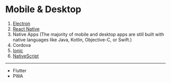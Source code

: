 # Mobile & Desktop

1. [Electron](https://electronjs.org/)
2. [React Native](https://facebook.github.io/react-native/)
3. Native Apps (The majority of mobile and desktop apps are still built with native languages like Java, Kotlin, Objective-C, or Swift.)
4. Cordova
5. [Ionic](https://ionicframework.com/)
6. [NativeScript](https://www.nativescript.org/)

---

- Flutter
- PWA
